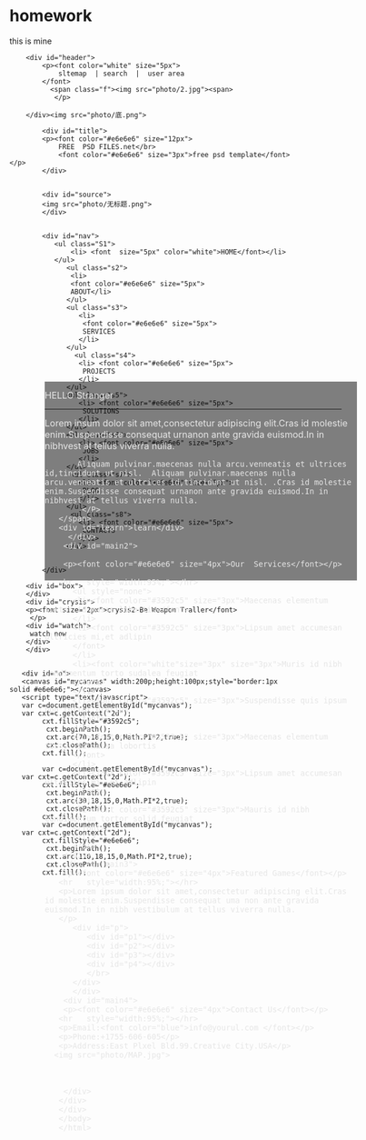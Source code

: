 homework
========

this is mine
<html>
<head>
<meta charset="UTF-8">
<STYLE TYPE="text/css">
#header{width: 1336px;height: 48px;background-color:#252527 ;background:rgba(0,0,0,0.7);position: absolute;left: 207px;
    margin: 0;padding: 0}
#title{position: absolute;top: 45px;left: 300px;}
#source{position: absolute;top: 65px;left: 1100px;top: 54px;}
.s1{list-style: none;background-color: #3592c5;width: 91px;height: 60px;position: absolute;top: 120px;left: 280px;font-size: 40px;}
.s2{ list-style: none;background-color: #3592c5;width: 91px;height: 60px;position: absolute;top: 120px;left: 413px;font-size: 40px;}
.S3{list-style: none;background-color: #3592c5;width: 121px;height: 60px;position: absolute;top: 120px;left: 546px;font-size: 40px;padding: 0}
.S4{list-style: none;background-color: #3592c5;width: 121px;height: 60px;position: absolute;top: 120px;left: 669px;font-size: 40px;padding: 0}
.S5{list-style: none;background-color: #3592c5;width: 121px;height: 60px;position: absolute;top: 120px;left:1250px;font-size: 40px;padding: 0}
.S6{list-style: none;background-color: #3592c5;width: 121px;height: 60px;position: absolute;top: 120px;left:792px;font-size: 40px;padding: 0}
.S7{list-style: none;background-color: #3592c5;width: 121px;height: 60px;position: absolute;top: 120px;left: 915px;font-size: 40px;padding: 0}
.s8{list-style: none;background-color: #3592c5;width: 210px;height: 60px;position: absolute;top: 120px;left: 1039px;font-size: 40px;padding: 0}
#box{width: 1100px;height: 300px;background-color: white;position: absolute;top: 240px;left: 280px;}
#crysis{width: 1100px;height: 75px;background-color: #191919;position: absolute;top: 540px;left: 280px;}
#watch{width: 180px;height: 40px;background-color:#3592c5;position: absolute;top: 28px;left: 880px; }
#o{width: 100px;height: 70px;position: absolute;left: 720px;top: 640px;}
#main{width: 550px;height: 350px;background-color: black;position: absolute;left: 290px;top: 750px;background:rgba(0,0,0,0.5);}
#learn{width: 120px;height: 35px;background-color:#3592c5; }
#main2{width: 550px;height: 350px;background-color: black;position: absolute;left: 840px;top: 750px;background:rgba(0,0,0,0.5);}
#main3{width: 550px;height: 340px;background-color: black;position: absolute;left: 290px;top: 1100px;background:rgba(0,0,0,0.5);}
#p{width: 500px;height: 200px;background-color: black;background:rgba(0,0,0,0.5);position: absolute;left: 25px;}
#p1{width: 100px;height: 70px;background-color: white;position:absolute;left: 8px;}
#p2{width: 100px;height: 70px;background-color: white;position: absolute;left: 120px;}
#p3{width: 100px;height: 70px;background-color: white;position: absolute;left: 230px;}
#p4{width: 100px;height: 70px;background-color: white;position: absolute;left: 340px;}
#main4{width: 550px;height: 340px;background-color: black;position: absolute;left: 840px;top: 1100px;background:rgba(0,0,0,0.5);}
.f{float: right;}
<script type="text/javascript"> 
DD_roundies.addRule('.websjy div', '8px', true);
</script>
</STYLE>
</head>
  <body><div id="wrapper">
    
        <div id="header"> 
            <p><font color="white" size="5px">
            	sltemap  | search  |  user area  
            </font>
              <span class="f"><img src="photo/2.jpg"><span>
               </p> 

        </div><img src="photo/底.png">

            <div id="title">
            <p><font color="#e6e6e6" size="12px">
            	FREE  PSD FILES.net</br>
                <font color="#e6e6e6" size="3px">free psd template</font></p>   
            </div>


            <div id="source">
            <img src="photo/无标题.png">
            </div>


            <div id="nav"> 
               <ul class="S1">
                   <li> <font  size="5px" color="white">HOME</font></li>
               </ul>
                  <ul class="s2">
                   <li>
                   <font color="#e6e6e6" size="5px">
                   ABOUT</li>
                  </ul>
                  <ul class="s3">
                     <li>
                      <font color="#e6e6e6" size="5px">
                      SERVICES
                     </li>
                  </ul>
                    <ul class="s4">
                     <li> <font color="#e6e6e6" size="5px">
                      PROJECTS
                     </li>
                  </ul>
                  <ul class="s5">
                     <li> <font color="#e6e6e6" size="5px">
                      SOLUTIONS
                     </li>
                  </ul>
                  <ul class="s6">
                     <li> <font color="#e6e6e6" size="5px">
                      JOBS
                     </li>
                  </ul>
                   <ul class="s7">
                     <li> <font color="#e6e6e6" size="5px">
                      BLOG
                     </li>
                  </ul>
                   <ul class="s8">
                     <li> <font color="#e6e6e6" size="5px">
                      CONTACTS
                     </li>
                  </ul>
                    
               
            </div>
       
        <div id="box">
        </div>
        <div id="crysis">
        <p><fomt size="2px">crysis2-Be Weapon Traller</font>  
         </p>
        <div id="watch"> 
         watch now
        </div>
        </div>

        
       <div id="o">
       <canvas id="mycanvas" width:200p;height:100px;style="border:1px solid #e6e6e6;"></canvas>
       <script type="text/javascript">
       var c=document.getElementById("mycanvas");
       var cxt=c.getContext("2d");
            cxt.fillStyle="#3592c5";
             cxt.beginPath();
             cxt.arc(70,18,15,0,Math.PI*2,true);
             cxt.closePath();
            cxt.fill();

            var c=document.getElementById("mycanvas");
       var cxt=c.getContext("2d");
            cxt.fillStyle="#e6e6e6";
             cxt.beginPath();
             cxt.arc(30,18,15,0,Math.PI*2,true);
             cxt.closePath();
            cxt.fill();
            var c=document.getElementById("mycanvas");
       var cxt=c.getContext("2d");
            cxt.fillStyle="#e6e6e6";
             cxt.beginPath();
             cxt.arc(110,18,15,0,Math.PI*2,true);
             cxt.closePath();
            cxt.fill();

</script>
</div>
       <div id="main">
       <span>
          <p><font color="#e6e6e6" size="3px">HELLO Stranger</font></p>
          <hr   style="width:95%;"></hr>
          <p><font color="#e6e6e6" size="3px">
           Lorem insum dolor sit amet,consectetur adipiscing elit.Cras id molestie enim.Suspendisse consequat urnanon ante gravida euismod.In in nibhvest at tellus viverra nulla.

           Aliquam pulvinar.maecenas nulla arcu.venneatis et ultrices id,tincidunt ut nisl.  Aliquam pulvinar.maecenas nulla arcu.venneatis et ultrices id,tincidunt ut nisl. .Cras id molestie enim.Suspendisse consequat urnanon ante gravida euismod.In in nibhvest at tellus viverra nulla.     
            </P>
       </span>
       <div id="learn">learn</div>
         </div>
        <div id="main2">

        <p><font color="#e6e6e6" size="4px">Our  Services</font></p>

       <hr   style="width:95%;"></hr>
          <ul style="none">
          <li><font color="#3592c5" size="3px">Maecenas elementum tortor id massa lobortis</font>
          </li>
          <li><font color="#3592c5" size="3px">Lipsum amet accumesan ultricies mi,et adlipin
          </font>
          </li>
          <li><font color="white"size="3px" size="3px">Muris id nibh condimentum torto sudalea feugiat
          </font>
          </li>
          <li><font color="#3592c5" size="3px">Suspendisse quis ipsum non tortor pretium
          </font>
          </li>
          <li><font color="#3592c5" size="3px">Maecenas elementum tortor id massa lobortis
          </font>
          </li>
          <li><font color="#3592c5" size="3px">Lipsum amet accumesan ultricies mi ,et adlipin
          </font>
          </li>
          <li><font color="#3592c5" size="3px">Mauris id nibh condimentum tortor solid feugiat
          </font>
          </li>
          </ul>
        </div>
        <div id="main3">
        <p><font color="#e6e6e6" size="4px">Featured Games</font></p>
       <hr   style="width:95%;"></hr>
       <p>Lorem ipsum dolor sit amet,consectetur adipiscing elit.Cras id molestie enim.Suspendisse consequat uma non ante gravida euismod.In in nibh vestibulum at tellus viverra nulla.
       </p>
          <div id="p">
             <div id="p1"></div>
             <div id="p2"></div>
             <div id="p3"></div>
             <div id="p4"></div>
             </br>
          </div> 
          </div>
        <div id="main4">
        <p><font color="#e6e6e6" size="4px">Contact Us</font></p>
       <hr   style="width:95%;"></hr>
       <p>Email:<font color="blue">info@yourul.com </font></p>
       <p>Phone:+1755-606-605</p>
       <p>Address:East Plxel Bld.99.Creative City.USA</p>
      <img src="photo/MAP.jpg">

       
        
        </div>
       </div>
       </div>
       </body>
       </html>
